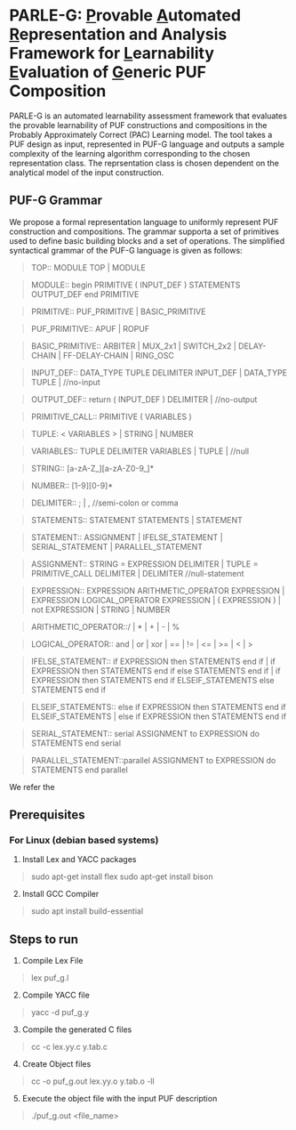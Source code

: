 # PARLE-G: <ins>P</ins>rovable <ins>A</ins>utomated <ins>R</ins>epresentation and Analysis Framework for <ins>L</ins>earnability <ins>E</ins>valuation of <ins>G</ins>eneric PUF Composition
PARLE-G is an automated learnability assessment framework that evaluates the provable learnability of PUF constructions and compositions in the Probably Approximately Correct (PAC) Learning model. The tool takes a PUF design as input, represented in PUF-G language and outputs a sample complexity of the learning algorithm corresponding to the chosen representation class. The reprsentation class is chosen dependent on the analytical model of the input construction. 

## PUF-G Grammar
We propose a formal representation language to uniformly represent PUF construction and compositions. The grammar supporta a set of primitives used to define basic building blocks and a set of operations. The simplified syntactical grammar of the PUF-G language is given as follows:

> TOP::               MODULE TOP 
                    | MODULE
                    
> MODULE::            begin PRIMITIVE ( INPUT_DEF )
                        STATEMENTS
                        OUTPUT_DEF
                    end PRIMITIVE
                    
> PRIMITIVE::         PUF_PRIMITIVE | BASIC_PRIMITIVE

> PUF_PRIMITIVE::     APUF | ROPUF 

> BASIC_PRIMITIVE::   ARBITER | MUX_2x1 | SWITCH_2x2 | DELAY-CHAIN
                  | FF-DELAY-CHAIN | RING_OSC 

> INPUT_DEF::         DATA_TYPE TUPLE DELIMITER INPUT_DEF
                  | DATA_TYPE TUPLE | //no-input

> OUTPUT_DEF::        return ( INPUT_DEF ) DELIMITER | //no-output

> PRIMITIVE_CALL::    PRIMITIVE ( VARIABLES )

> TUPLE:              < VARIABLES > | STRING | NUMBER

> VARIABLES::         TUPLE DELIMITER VARIABLES | TUPLE | //null

> STRING::            [a-zA-Z_][a-zA-Z0-9_]*

> NUMBER::            [1-9][0-9]*

> DELIMITER::         ; | ,  //semi-colon or comma

> STATEMENTS::        STATEMENT STATEMENTS | STATEMENT

> STATEMENT::         ASSIGNMENT | IFELSE_STATEMENT
                  | SERIAL_STATEMENT | PARALLEL_STATEMENT

> ASSIGNMENT::        STRING = EXPRESSION DELIMITER
                  | TUPLE = PRIMITIVE_CALL DELIMITER
                  | DELIMITER    //null-statement

> EXPRESSION::        EXPRESSION ARITHMETIC_OPERATOR EXPRESSION
                  | EXPRESSION LOGICAL_OPERATOR EXPRESSION
                  | ( EXPRESSION ) | not EXPRESSION | STRING | NUMBER

> ARITHMETIC_OPERATOR::/ | * | + | - | %

> LOGICAL_OPERATOR::  and | or | xor | == | != | <= | >= | < | >

> IFELSE_STATEMENT::  if EXPRESSION then STATEMENTS end if
                  | if EXPRESSION then STATEMENTS end if
                    else STATEMENTS end if
                  | if EXPRESSION then STATEMENTS end if
                    ELSEIF_STATEMENTS
                    else STATEMENTS end if

> ELSEIF_STATEMENTS:: else if EXPRESSION then STATEMENTS end if
                    ELSEIF_STATEMENTS
                  | else if EXPRESSION then STATEMENTS end if

> SERIAL_STATEMENT::  serial ASSIGNMENT to EXPRESSION do
                        STATEMENTS
                    end serial

> PARALLEL_STATEMENT::parallel ASSIGNMENT to EXPRESSION do
                        STATEMENTS
                    end parallel

We refer the 

## Prerequisites

### For Linux (debian based systems)
1. Install Lex and YACC packages
> sudo apt-get install flex
> sudo apt-get install bison

2. Install GCC Compiler
> sudo apt install build-essential


## Steps to run

1. Compile Lex File
> lex puf_g.l
2. Compile YACC file
> yacc -d puf_g.y
3. Compile the generated C files
> cc -c lex.yy.c y.tab.c
4.  Create Object files
> cc -o puf_g.out lex.yy.o y.tab.o -ll
5. Execute the object file with the input PUF description
> ./puf_g.out <file_name>
